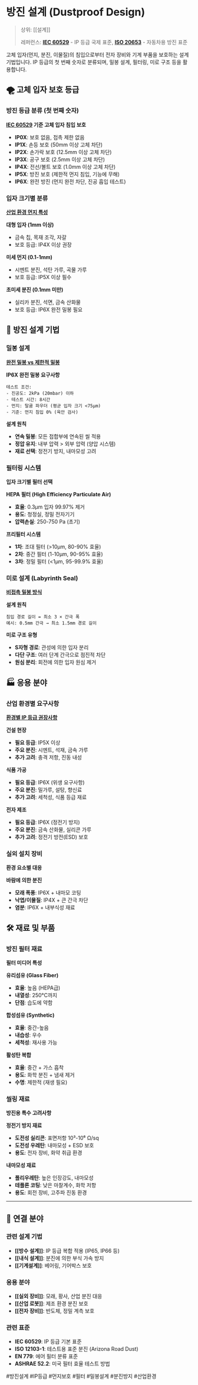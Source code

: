 # 방진 설계 (Dustproof Design)

> 상위: [[설계]]
> 
> 레퍼런스: **[IEC 60529](https://www.iec.ch/ip-ratings)** - IP 등급 국제 표준, **[ISO 20653](https://en.wikipedia.org/wiki/IP_code)** - 자동차용 방진 표준

고체 입자(먼지, 분진, 이물질)의 침입으로부터 전자 장비와 기계 부품을 보호하는 설계 기법입니다. IP 등급의 첫 번째 숫자로 분류되며, 밀봉 설계, 필터링, 미로 구조 등을 활용합니다.

## 🌪️ 고체 입자 보호 등급

### 방진 등급 분류 (첫 번째 숫자)
**[IEC 60529](https://www.eabel.com/dust-proof-ip-ratings-guide-to-dust-tight-enclosures) 기준 고체 입자 침입 보호**

- **IP0X**: 보호 없음, 접촉 제한 없음
- **IP1X**: 손등 보호 (50mm 이상 고체 차단)
- **IP2X**: 손가락 보호 (12.5mm 이상 고체 차단)
- **IP3X**: 공구 보호 (2.5mm 이상 고체 차단)
- **IP4X**: 전선/볼트 보호 (1.0mm 이상 고체 차단)
- **IP5X**: 방진 보호 (제한적 먼지 침입, 기능에 무해)
- **IP6X**: 완전 방진 (먼지 완전 차단, 진공 흡입 테스트)

### 입자 크기별 분류
**[산업 환경 먼지 특성](https://www.eabel.com/dust-proof-ip-ratings-guide-to-dust-tight-enclosures)**

**대형 입자 (1mm 이상)**
- 금속 칩, 목재 조각, 자갈
- 보호 등급: IP4X 이상 권장

**미세 먼지 (0.1-1mm)**  
- 시멘트 분진, 석탄 가루, 곡물 가루
- 보호 등급: IP5X 이상 필수

**초미세 분진 (0.1mm 미만)**
- 실리카 분진, 석면, 금속 산화물
- 보호 등급: IP6X 완전 밀봉 필요

## 🔧 방진 설계 기법

### 밀봉 설계
**[완전 밀봉 vs 제한적 밀봉](https://reactual.com/portable-electronics/understanding-ip-code.html)**

**IP6X 완전 밀봉 요구사항**
```
테스트 조건:
- 진공도: 2kPa (20mbar) 이하
- 테스트 시간: 8시간
- 먼지: 탈쿰 파우더 (평균 입자 크기 <75μm)
- 기준: 먼지 침입 0% (육안 검사)
```

**설계 원칙**
- **연속 밀봉**: 모든 접합부에 연속된 씰 적용
- **정압 유지**: 내부 압력 > 외부 압력 (양압 시스템)
- **재료 선택**: 정전기 방지, 내마모성 고려

### 필터링 시스템
**입자 크기별 필터 선택**

**HEPA 필터 (High Efficiency Particulate Air)**
- **효율**: 0.3μm 입자 99.97% 제거
- **용도**: 청정실, 정밀 전자기기
- **압력손실**: 250-750 Pa (초기)

**프리필터 시스템**
- **1차**: 조대 필터 (>10μm, 80-90% 효율)
- **2차**: 중간 필터 (1-10μm, 90-95% 효율)  
- **3차**: 정밀 필터 (<1μm, 95-99.9% 효율)

### 미로 설계 (Labyrinth Seal)
**[비접촉 밀봉 방식](https://www.boulderes.com/resource-library/making-things-waterproof-ip-ratings-explained)**

**설계 원칙**
```
침입 경로 길이 = 최소 3 × 간극 폭
예시: 0.5mm 간극 → 최소 1.5mm 경로 길이
```

**미로 구조 유형**
- **S자형 경로**: 관성에 의한 입자 분리
- **다단 구조**: 여러 단계 간극으로 점진적 차단
- **원심 분리**: 회전에 의한 입자 원심 제거

## 🏭 응용 분야

### 산업 환경별 요구사항
**[환경별 IP 등급 권장사항](https://vikingmasek.com/packaging-machine-resources/packaging-machine-blog/how-to-choose-the-best-ip-rating-for-your-production-environment)**

**건설 현장**
- **필요 등급**: IP5X 이상
- **주요 분진**: 시멘트, 석재, 금속 가루
- **추가 고려**: 충격 저항, 진동 내성

**식품 가공**
- **필요 등급**: IP6X (위생 요구사항)
- **주요 분진**: 밀가루, 설탕, 향신료
- **추가 고려**: 세척성, 식품 등급 재료

**전자 제조**
- **필요 등급**: IP6X (정전기 방지)
- **주요 분진**: 금속 산화물, 실리콘 가루
- **추가 고려**: 정전기 방전(ESD) 보호

### 실외 설치 장비
**환경 요소별 대응**

**바람에 의한 분진**
- **모래 폭풍**: IP6X + 내마모 코팅
- **낙엽/이물질**: IP4X + 큰 간극 차단
- **염분**: IP6X + 내부식성 재료

## 🛠️ 재료 및 부품

### 방진 필터 재료
**필터 미디어 특성**

**유리섬유 (Glass Fiber)**
- **효율**: 높음 (HEPA급)
- **내열성**: 250°C까지
- **단점**: 습도에 약함

**합성섬유 (Synthetic)**
- **효율**: 중간-높음
- **내습성**: 우수
- **세척성**: 재사용 가능

**활성탄 복합**
- **효율**: 중간 + 가스 흡착
- **용도**: 화학 분진 + 냄새 제거
- **수명**: 제한적 (재생 필요)

### 씰링 재료
**방진용 특수 고려사항**

**정전기 방지 재료**
- **도전성 실리콘**: 표면저항 10³-10⁶ Ω/sq
- **도전성 우레탄**: 내마모성 + ESD 보호
- **용도**: 전자 장비, 화약 취급 환경

**내마모성 재료**
- **폴리우레탄**: 높은 인장강도, 내마모성
- **테플론 코팅**: 낮은 마찰계수, 화학 저항
- **용도**: 회전 장비, 고주파 진동 환경

---

## 🔗 연결 분야

### 관련 설계 기법
- **[[방수 설계]]**: IP 등급 복합 적용 (IP65, IP66 등)
- **[[내식 설계]]**: 분진에 의한 부식 가속 방지
- **[[기계설계]]**: 베어링, 기어박스 보호

### 응용 분야  
- **[[실외 장비]]**: 모래, 황사, 산업 분진 대응
- **[[산업 로봇]]**: 제조 환경 분진 보호
- **[[전자 장비]]**: 반도체, 정밀 계측 보호

### 관련 표준
- **IEC 60529**: IP 등급 기본 표준
- **ISO 12103-1**: 테스트용 표준 분진 (Arizona Road Dust)
- **EN 779**: 에어 필터 분류 표준
- **ASHRAE 52.2**: 미국 필터 효율 테스트 방법

#방진설계 #IP등급 #먼지보호 #필터 #밀봉설계 #분진방지 #산업환경
